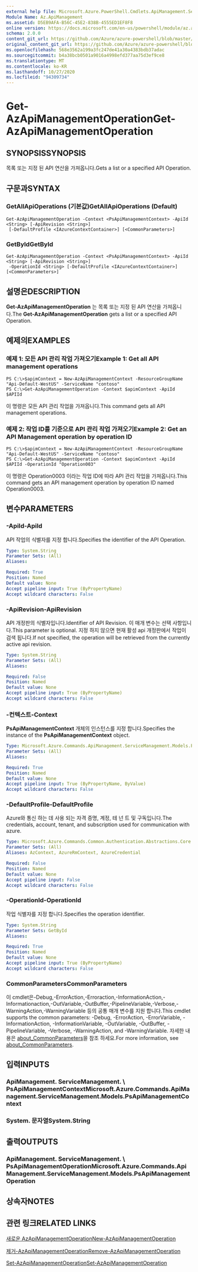 ```yaml
---
external help file: Microsoft.Azure.PowerShell.Cmdlets.ApiManagement.ServiceManagement.dll-Help.xml
Module Name: Az.ApiManagement
ms.assetid: D5EB9AFA-B56C-45E2-838B-4555ED1EF8F8
online version: https://docs.microsoft.com/en-us/powershell/module/az.apimanagement/get-azapimanagementoperation
schema: 2.0.0
content_git_url: https://github.com/Azure/azure-powershell/blob/master/src/ApiManagement/ApiManagement/help/Get-AzApiManagementOperation.md
original_content_git_url: https://github.com/Azure/azure-powershell/blob/master/src/ApiManagement/ApiManagement/help/Get-AzApiManagementOperation.md
ms.openlocfilehash: 568e3562a199a3fc247de41a30a4383bdb37adac
ms.sourcegitcommit: b4a38bcb0501a9016a4998efd377aa75d3ef9ce8
ms.translationtype: MT
ms.contentlocale: ko-KR
ms.lasthandoff: 10/27/2020
ms.locfileid: "94309734"
---
```

# <span data-ttu-id="b9fc5-101">Get-AzApiManagementOperation</span><span class="sxs-lookup"><span data-stu-id="b9fc5-101">Get-AzApiManagementOperation</span></span>

## <span data-ttu-id="b9fc5-102">SYNOPSIS</span><span class="sxs-lookup"><span data-stu-id="b9fc5-102">SYNOPSIS</span></span>
<span data-ttu-id="b9fc5-103">목록 또는 지정 된 API 연산을 가져옵니다.</span><span class="sxs-lookup"><span data-stu-id="b9fc5-103">Gets a list or a specified API Operation.</span></span>

## <span data-ttu-id="b9fc5-104">구문과</span><span class="sxs-lookup"><span data-stu-id="b9fc5-104">SYNTAX</span></span>

### <span data-ttu-id="b9fc5-105">GetAllApiOperations (기본값)</span><span class="sxs-lookup"><span data-stu-id="b9fc5-105">GetAllApiOperations (Default)</span></span>
```
Get-AzApiManagementOperation -Context <PsApiManagementContext> -ApiId <String> [-ApiRevision <String>]
 [-DefaultProfile <IAzureContextContainer>] [<CommonParameters>]
```

### <span data-ttu-id="b9fc5-106">GetById</span><span class="sxs-lookup"><span data-stu-id="b9fc5-106">GetById</span></span>
```
Get-AzApiManagementOperation -Context <PsApiManagementContext> -ApiId <String> [-ApiRevision <String>]
 -OperationId <String> [-DefaultProfile <IAzureContextContainer>] [<CommonParameters>]
```

## <span data-ttu-id="b9fc5-107">설명은</span><span class="sxs-lookup"><span data-stu-id="b9fc5-107">DESCRIPTION</span></span>
<span data-ttu-id="b9fc5-108">**Get-AzApiManagementOperation** 는 목록 또는 지정 된 API 연산을 가져옵니다.</span><span class="sxs-lookup"><span data-stu-id="b9fc5-108">The **Get-AzApiManagementOperation** gets a list or a specified API Operation.</span></span>

## <span data-ttu-id="b9fc5-109">예제의</span><span class="sxs-lookup"><span data-stu-id="b9fc5-109">EXAMPLES</span></span>

### <span data-ttu-id="b9fc5-110">예제 1: 모든 API 관리 작업 가져오기</span><span class="sxs-lookup"><span data-stu-id="b9fc5-110">Example 1: Get all API management operations</span></span>
```
PS C:\>$apimContext = New-AzApiManagementContext -ResourceGroupName "Api-Default-WestUS" -ServiceName "contoso"
PS C:\>Get-AzApiManagementOperation -Context $apimContext -ApiId $APIId
```

<span data-ttu-id="b9fc5-111">이 명령은 모든 API 관리 작업을 가져옵니다.</span><span class="sxs-lookup"><span data-stu-id="b9fc5-111">This command gets all API management operations.</span></span>

### <span data-ttu-id="b9fc5-112">예제 2: 작업 ID를 기준으로 API 관리 작업 가져오기</span><span class="sxs-lookup"><span data-stu-id="b9fc5-112">Example 2: Get an API Management operation by operation ID</span></span>
```
PS C:\>$apimContext = New-AzApiManagementContext -ResourceGroupName "Api-Default-WestUS" -ServiceName "contoso"
PS C:\>Get-AzApiManagementOperation -Context $apimContext -ApiId $APIId -OperationId "Operation003"
```

<span data-ttu-id="b9fc5-113">이 명령은 Operation0003 이라는 작업 ID에 따라 API 관리 작업을 가져옵니다.</span><span class="sxs-lookup"><span data-stu-id="b9fc5-113">This command gets an API management operation by operation ID named Operation0003.</span></span>

## <span data-ttu-id="b9fc5-114">변수</span><span class="sxs-lookup"><span data-stu-id="b9fc5-114">PARAMETERS</span></span>

### <span data-ttu-id="b9fc5-115">-ApiId</span><span class="sxs-lookup"><span data-stu-id="b9fc5-115">-ApiId</span></span>
<span data-ttu-id="b9fc5-116">API 작업의 식별자를 지정 합니다.</span><span class="sxs-lookup"><span data-stu-id="b9fc5-116">Specifies the identifier of the API Operation.</span></span>

```yaml
Type: System.String
Parameter Sets: (All)
Aliases:

Required: True
Position: Named
Default value: None
Accept pipeline input: True (ByPropertyName)
Accept wildcard characters: False
```

### <span data-ttu-id="b9fc5-117">-ApiRevision</span><span class="sxs-lookup"><span data-stu-id="b9fc5-117">-ApiRevision</span></span>
<span data-ttu-id="b9fc5-118">API 개정판의 식별자입니다.</span><span class="sxs-lookup"><span data-stu-id="b9fc5-118">Identifier of API Revision.</span></span> <span data-ttu-id="b9fc5-119">이 매개 변수는 선택 사항입니다.</span><span class="sxs-lookup"><span data-stu-id="b9fc5-119">This parameter is optional.</span></span> <span data-ttu-id="b9fc5-120">지정 하지 않으면 현재 활성 api 개정판에서 작업이 검색 됩니다.</span><span class="sxs-lookup"><span data-stu-id="b9fc5-120">If not specified, the operation will be retrieved from the currently active api revision.</span></span>

```yaml
Type: System.String
Parameter Sets: (All)
Aliases:

Required: False
Position: Named
Default value: None
Accept pipeline input: True (ByPropertyName)
Accept wildcard characters: False
```

### <span data-ttu-id="b9fc5-121">-컨텍스트</span><span class="sxs-lookup"><span data-stu-id="b9fc5-121">-Context</span></span>
<span data-ttu-id="b9fc5-122">**PsApiManagementContext** 개체의 인스턴스를 지정 합니다.</span><span class="sxs-lookup"><span data-stu-id="b9fc5-122">Specifies the instance of the **PsApiManagementContext** object.</span></span>

```yaml
Type: Microsoft.Azure.Commands.ApiManagement.ServiceManagement.Models.PsApiManagementContext
Parameter Sets: (All)
Aliases:

Required: True
Position: Named
Default value: None
Accept pipeline input: True (ByPropertyName, ByValue)
Accept wildcard characters: False
```

### <span data-ttu-id="b9fc5-123">-DefaultProfile</span><span class="sxs-lookup"><span data-stu-id="b9fc5-123">-DefaultProfile</span></span>
<span data-ttu-id="b9fc5-124">Azure와 통신 하는 데 사용 되는 자격 증명, 계정, 테 넌 트 및 구독입니다.</span><span class="sxs-lookup"><span data-stu-id="b9fc5-124">The credentials, account, tenant, and subscription used for communication with azure.</span></span>

```yaml
Type: Microsoft.Azure.Commands.Common.Authentication.Abstractions.Core.IAzureContextContainer
Parameter Sets: (All)
Aliases: AzContext, AzureRmContext, AzureCredential

Required: False
Position: Named
Default value: None
Accept pipeline input: False
Accept wildcard characters: False
```

### <span data-ttu-id="b9fc5-125">-OperationId</span><span class="sxs-lookup"><span data-stu-id="b9fc5-125">-OperationId</span></span>
<span data-ttu-id="b9fc5-126">작업 식별자를 지정 합니다.</span><span class="sxs-lookup"><span data-stu-id="b9fc5-126">Specifies the operation identifier.</span></span>

```yaml
Type: System.String
Parameter Sets: GetById
Aliases:

Required: True
Position: Named
Default value: None
Accept pipeline input: True (ByPropertyName)
Accept wildcard characters: False
```

### <span data-ttu-id="b9fc5-127">CommonParameters</span><span class="sxs-lookup"><span data-stu-id="b9fc5-127">CommonParameters</span></span>
<span data-ttu-id="b9fc5-128">이 cmdlet은-Debug,-ErrorAction,-Erroraction,-InformationAction,-Informationaction,-OutVariable,-OutBuffer,-PipelineVariable,-Verbose,-WarningAction,-WarningVariable 등의 공통 매개 변수를 지원 합니다.</span><span class="sxs-lookup"><span data-stu-id="b9fc5-128">This cmdlet supports the common parameters: -Debug, -ErrorAction, -ErrorVariable, -InformationAction, -InformationVariable, -OutVariable, -OutBuffer, -PipelineVariable, -Verbose, -WarningAction, and -WarningVariable.</span></span> <span data-ttu-id="b9fc5-129">자세한 내용은 [about_CommonParameters](http://go.microsoft.com/fwlink/?LinkID=113216)을 참조 하세요.</span><span class="sxs-lookup"><span data-stu-id="b9fc5-129">For more information, see [about_CommonParameters](http://go.microsoft.com/fwlink/?LinkID=113216).</span></span>

## <span data-ttu-id="b9fc5-130">입력</span><span class="sxs-lookup"><span data-stu-id="b9fc5-130">INPUTS</span></span>

### <span data-ttu-id="b9fc5-131">ApiManagement. ServiceManagement. \ PsApiManagementContext</span><span class="sxs-lookup"><span data-stu-id="b9fc5-131">Microsoft.Azure.Commands.ApiManagement.ServiceManagement.Models.PsApiManagementContext</span></span>

### <span data-ttu-id="b9fc5-132">System. 문자열</span><span class="sxs-lookup"><span data-stu-id="b9fc5-132">System.String</span></span>

## <span data-ttu-id="b9fc5-133">출력</span><span class="sxs-lookup"><span data-stu-id="b9fc5-133">OUTPUTS</span></span>

### <span data-ttu-id="b9fc5-134">ApiManagement. ServiceManagement. \ PsApiManagementOperation</span><span class="sxs-lookup"><span data-stu-id="b9fc5-134">Microsoft.Azure.Commands.ApiManagement.ServiceManagement.Models.PsApiManagementOperation</span></span>

## <span data-ttu-id="b9fc5-135">상속자</span><span class="sxs-lookup"><span data-stu-id="b9fc5-135">NOTES</span></span>

## <span data-ttu-id="b9fc5-136">관련 링크</span><span class="sxs-lookup"><span data-stu-id="b9fc5-136">RELATED LINKS</span></span>

[<span data-ttu-id="b9fc5-137">새로운 AzApiManagementOperation</span><span class="sxs-lookup"><span data-stu-id="b9fc5-137">New-AzApiManagementOperation</span></span>](./New-AzApiManagementOperation.md)

[<span data-ttu-id="b9fc5-138">제거-AzApiManagementOperation</span><span class="sxs-lookup"><span data-stu-id="b9fc5-138">Remove-AzApiManagementOperation</span></span>](./Remove-AzApiManagementOperation.md)

[<span data-ttu-id="b9fc5-139">Set-AzApiManagementOperation</span><span class="sxs-lookup"><span data-stu-id="b9fc5-139">Set-AzApiManagementOperation</span></span>](./Set-AzApiManagementOperation.md)


